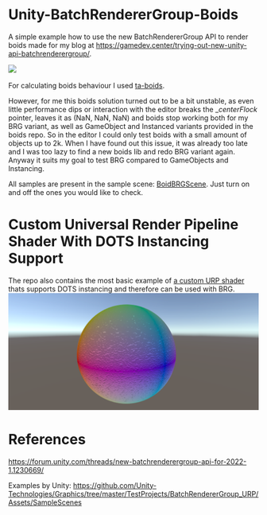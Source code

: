 # Unity-BatchRendererGroup-Boids

A simple example how to use the new BatchRendererGroup API to render boids made for my blog at https://gamedev.center/trying-out-new-unity-api-batchrenderergroup/.

![](BRG_Boids.gif)

For calculating boids behaviour I used [ta-boids](https://github.com/ThousandAnt/ta-boids).

However, for me this boids solution turned out to be a bit unstable, as even little performance dips or interaction with the editor breaks the __centerFlock_ pointer, leaves it as (NaN, NaN, NaN) and boids stop working both for my BRG variant, as well as GameObject and Instanced variants provided in the boids repo. 
So in the editor I could only test boids with a small amount of objects up to 2k. When I have found out this issue, it was already too late and I was too lazy to find a new boids lib and redo BRG variant again.
Anyway it suits my goal to test BRG compared to GameObjects and Instancing. 

All samples are present in the sample scene: [BoidBRGScene](https://github.com/AlexMerzlikin/Unity-BatchRendererGroup-Boids/blob/master/Assets/Scenes/BoidBRGScene.unity). Just turn on and off the ones you would like to check.

# Custom Universal Render Pipeline Shader With DOTS Instancing Support

The repo also contains the most basic example of [a custom URP shader](https://github.com/AlexMerzlikin/Unity-BatchRendererGroup-Boids/blob/master/Assets/Shaders/CustomURPUnlit.shader) thats supports DOTS instancing and therefore can be used with BRG.
![](URP_shader_with_dots_instancing_support.png)

# References
https://forum.unity.com/threads/new-batchrenderergroup-api-for-2022-1.1230669/

Examples by Unity: https://github.com/Unity-Technologies/Graphics/tree/master/TestProjects/BatchRendererGroup_URP/Assets/SampleScenes
